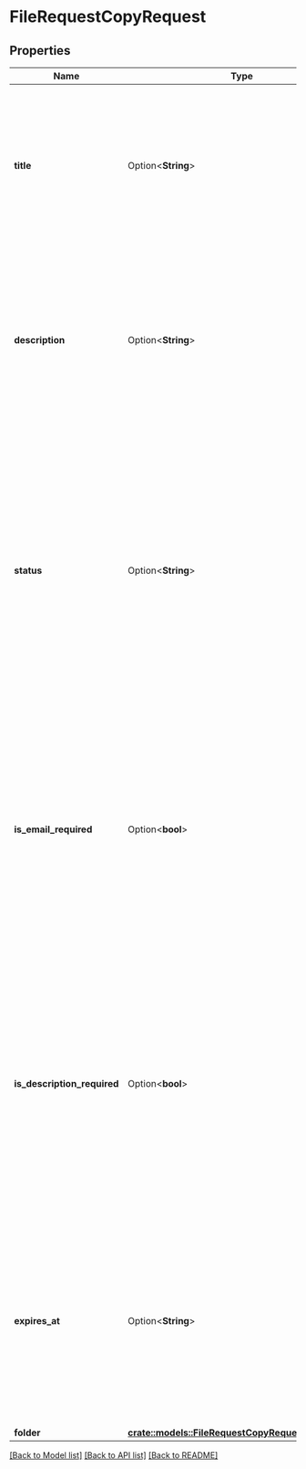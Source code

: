 # FileRequestCopyRequest

## Properties

Name | Type | Description | Notes
------------ | ------------- | ------------- | -------------
**title** | Option<**String**> | An optional new title for the file request. This can be used to change the title of the file request.  This will default to the value on the existing file request. | [optional]
**description** | Option<**String**> | An optional new description for the file request. This can be used to change the description of the file request.  This will default to the value on the existing file request. | [optional]
**status** | Option<**String**> | An optional new status of the file request.  When the status is set to `inactive`, the file request will no longer accept new submissions, and any visitor to the file request URL will receive a `HTTP 404` status code.  This will default to the value on the existing file request. | [optional]
**is_email_required** | Option<**bool**> | Whether a file request submitter is required to provide their email address.  When this setting is set to true, the Box UI will show an email field on the file request form.  This will default to the value on the existing file request. | [optional]
**is_description_required** | Option<**bool**> | Whether a file request submitter is required to provide a description of the files they are submitting.  When this setting is set to true, the Box UI will show a description field on the file request form.  This will default to the value on the existing file request. | [optional]
**expires_at** | Option<**String**> | The date after which a file request will no longer accept new submissions.  After this date, the `status` will automatically be set to `inactive`.  This will default to the value on the existing file request. | [optional]
**folder** | [**crate::models::FileRequestCopyRequestAllOfFolder**](FileRequestCopyRequest_allOf_folder.md) |  | 

[[Back to Model list]](../README.md#documentation-for-models) [[Back to API list]](../README.md#documentation-for-api-endpoints) [[Back to README]](../README.md)



